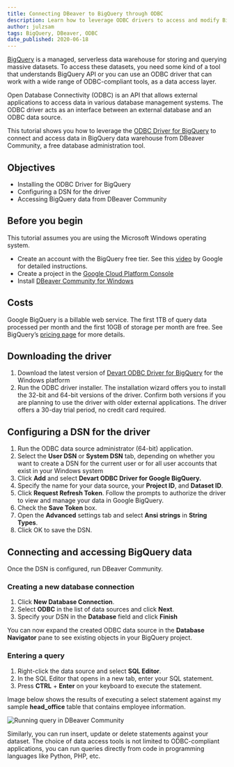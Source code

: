 ```yaml
---
title: Connecting DBeaver to BigQuery through ODBC
description: Learn how to leverage ODBC drivers to access and modify BigQuery data from DBeaver.
author: julzsam
tags: BigQuery, DBeaver, ODBC
date_published: 2020-06-18
---
```


[BigQuery](https://cloud.google.com/bigquery/) is a managed, serverless data warehouse for storing and querying massive datasets. To access these datasets, you need some kind of a tool that understands BigQuery API or you can use an ODBC driver that can work with a wide range of ODBC-compliant tools, as a data access layer.

Open Database Connectivity (ODBC) is an API that allows external applications to access data in various database management systems. The ODBC driver acts as an interface between an external database and an ODBC data source.

This tutorial shows you how to leverage the [ ODBC Driver for BigQuery](https://www.devart.com/odbc/bigquery/) to connect and access data in BigQuery data warehouse from DBeaver Community, a free database administration tool.  


## Objectives
* Installing the ODBC Driver for BigQuery
* Configuring a DSN for the driver
* Accessing BigQuery data from DBeaver Community

## Before you begin
This tutorial assumes you are using the Microsoft Windows operating system. 
* Create an account with the BigQuery free tier. See this [video](https://www.youtube.com/watch?v=w4mzE--sprY&list=PLIivdWyY5sqI6Jd0SbqviEgoA853EvDsq&index=2) by Google for detailed instructions.
* Create a project in the [Google Cloud Platform Console](https://console.cloud.google.com/)
* Install [DBeaver Community for Windows](https://dbeaver.io/download/)


## Costs
Google BigQuery is a billable web service. The first 1TB of query data processed per month and  the first 10GB of storage per month are free. 
See BigQuery’s [pricing page](https://cloud.google.com/bigquery/pricing) for more details.   



## Downloading the driver
1. Download the latest version of [Devart ODBC Driver for BigQuery](https://www.devart.com/odbc/bigquery/download.html) for the Windows platform
2. Run the ODBC driver installer. The installation wizard offers you to install the 32-bit and 64-bit versions of the driver. Confirm both versions if you are planning to use the driver with older external applications. The driver offers a 30-day trial period, no credit card required.  


## Configuring a DSN for the driver

1. Run the ODBC data source administrator (64-bit) application.
2. Select the **User DSN** or **System DSN** tab, depending on whether you want to create a DSN for the current user or for all user accounts that exist in your Windows system
3. Click **Add** and select **Devart ODBC Driver for Google BigQuery.** 
4. Specify the name for your data source, your **Project ID**, and **Dataset ID**.
5. Click **Request Refresh Token**. Follow the prompts to authorize the driver to view and manage your data in Google BigQuery.
6. Check the **Save Token** box.
7. Open the **Advanced** settings tab and select **Ansi strings** in **String Types**. 
8. Click OK to save the DSN.

## Connecting and accessing BigQuery data

Once the DSN is configured, run DBeaver Community. 

### Creating a new database connection
1. Click **New Database Connection**.
2. Select **ODBC** in the list of data sources and click **Next**.
3. Specify your DSN in the **Database** field and click  **Finish**

You can now expand the created ODBC data source in the **Database Navigator** pane to see existing objects in your BigQuery project.


### Entering a query

1. Right-click the data source and select **SQL Editor**.
2. In the SQL Editor that opens in a new tab, enter your SQL statement.
3. Press **CTRL** + **Enter** on your keyboard to execute the statement.

Image below shows the results of executing a select statement against my sample **head_office** table that contains employee information.

![Running query in DBeaver Community](https://storage.googleapis.com/gcp-community/tutorials/bigquery-from-dbeaver-odbc/select_statement.png)

Similarly, you can run insert, update or delete statements against your dataset. The choice of data access tools is not limited to ODBC-compliant applications, you can run queries directly from code in programming languages like Python, PHP, etc.
